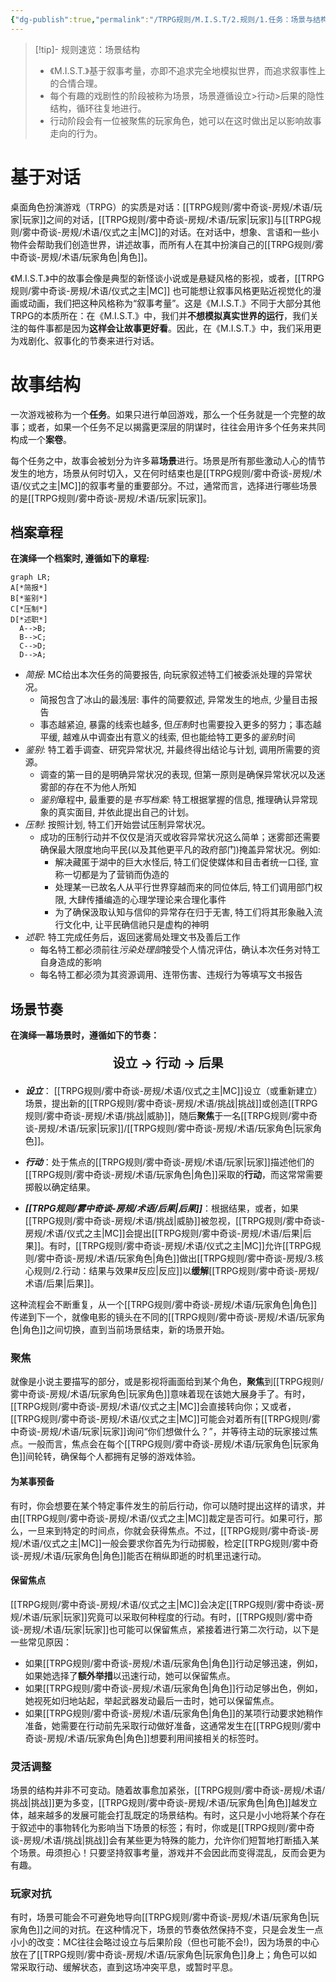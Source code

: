 ```yaml
---
{"dg-publish":true,"permalink":"/TRPG规则/M.I.S.T/2.规则/1.任务：场景与结构/"}
---
```


>[!tip]- 规则速览：场景结构
>- 《M.I.S.T.》基于叙事考量，亦即不追求完全地模拟世界，而追求叙事性上的合情合理。
>- 每个有趣的戏剧性的阶段被称为场景，场景遵循设立>行动>后果的隐性结构，循环往复地进行。
>- 行动阶段会有一位被聚焦的玩家角色，她可以在这时做出足以影响故事走向的行为。
# 基于对话
桌面角色扮演游戏（TRPG）的实质是对话：[[TRPG规则/雾中奇谈-房规/术语/玩家\|玩家]]之间的对话，[[TRPG规则/雾中奇谈-房规/术语/玩家\|玩家]]与[[TRPG规则/雾中奇谈-房规/术语/仪式之主\|MC]]的对话。在对话中，想象、言语和一些小物件会帮助我们创造世界，讲述故事，而所有人在其中扮演自己的[[TRPG规则/雾中奇谈-房规/术语/玩家角色\|角色]]。

《M.I.S.T.》中的故事会像是典型的新怪谈小说或是悬疑风格的影视，或者，[[TRPG规则/雾中奇谈-房规/术语/仪式之主\|MC]] 也可能想让叙事风格更贴近视觉化的漫画或动画，我们把这种风格称为“叙事考量”。这是《M.I.S.T.》不同于大部分其他TRPG的本质所在：在《M.I.S.T.》中，我们并**不想模拟真实世界的运行**，我们关注的每件事都是因为**这样会让故事更好看**。因此，在《M.I.S.T.》中，我们采用更为戏剧化、叙事化的节奏来进行对话。

# 故事结构
一次游戏被称为一个**任务**。如果只进行单回游戏，那么一个任务就是一个完整的故事；或者，如果一个任务不足以揭露更深层的阴谋时，往往会用许多个任务来共同构成一个**案卷**。

每个任务之中，故事会被划分为许多幕**场景**进行。场景是所有那些激动人心的情节发生的地方，场景从何时切入，又在何时结束也是[[TRPG规则/雾中奇谈-房规/术语/仪式之主\|MC]]的叙事考量的重要部分。不过，通常而言，选择进行哪些场景的是[[TRPG规则/雾中奇谈-房规/术语/玩家\|玩家]]。

## 档案章程
**在演绎一个档案时, 遵循如下的章程:**
```mermaid
graph LR;
A[*简报*]
B[*鉴别*]
C[*压制*]
D[*述职*]
  A-->B;
  B-->C;
  C-->D;
  D-->A;
```
- *简报*: MC给出本次任务的简要报告, 向玩家叙述特工们被委派处理的异常状况。
	- 简报包含了冰山的最浅层: 事件的简要叙述, 异常发生的地点, 少量目击报告
	- 事态越紧迫, 暴露的线索也越多, 但*压制*时也需要投入更多的努力；事态越平缓, 越难从中调查出有意义的线索, 但也能给特工更多的*鉴别*时间
- *鉴别*: 特工着手调查、研究异常状况, 并最终得出结论与计划, 调用所需要的资源。
	- 调查的第一目的是明确异常状况的表现, 但第一原则是确保异常状况以及迷雾部的存在不为他人所知
	- *鉴别*章程中, 最重要的是*书写档案*: 特工根据掌握的信息, 推理确认异常现象的真实面目, 并依此提出自己的计划。
- *压制*: 按照计划, 特工们开始尝试压制异常状况。
	- 成功的压制行动并不仅仅是消灭或收容异常状况这么简单；迷雾部还需要确保最大限度地向平民(以及其他更平凡的政府部门)掩盖异常状况。例如:
		- 解决藏匿于湖中的巨大水怪后, 特工们促使媒体和目击者统一口径, 宣称一切都是为了营销而伪造的
		- 处理某一已故名人从平行世界穿越而来的同位体后, 特工们调用部门权限, 大肆传播编造的心理学理论来合理化事件
		- 为了确保汲取认知与信仰的异常存在归于无害, 特工们将其形象融入流行文化中, 让平民确信祂只是虚构的神明
- *述职*: 特工完成任务后，返回迷雾局处理文书及善后工作
	- 每名特工都必须前往*污染处理部*接受个人情况评估，确认本次任务对特工自身造成的影响
	- 每名特工都必须为其资源调用、连带伤害、违规行为等填写文书报告
## 场景节奏
**在演绎一幕场景时，遵循如下的节奏：**
<div align="center"><p style="font-size: 20px;"><b> 设立 → 行动 → 后果</b></p></div>

- ***设立***： [[TRPG规则/雾中奇谈-房规/术语/仪式之主\|MC]]设立（或重新建立）场景，提出新的[[TRPG规则/雾中奇谈-房规/术语/挑战\|挑战]]或创造[[TRPG规则/雾中奇谈-房规/术语/挑战\|威胁]]，随后**聚焦**于一名[[TRPG规则/雾中奇谈-房规/术语/玩家\|玩家]]/[[TRPG规则/雾中奇谈-房规/术语/玩家角色\|玩家角色]]。
	
	
- ***行动***：处于焦点的[[TRPG规则/雾中奇谈-房规/术语/玩家\|玩家]]描述他们的[[TRPG规则/雾中奇谈-房规/术语/玩家角色\|角色]]采取的**行动**，而这常常需要掷骰以确定结果。
	
	
- ***[[TRPG规则/雾中奇谈-房规/术语/后果\|后果]]***：根据结果，或者，如果[[TRPG规则/雾中奇谈-房规/术语/挑战\|威胁]]被忽视，[[TRPG规则/雾中奇谈-房规/术语/仪式之主\|MC]]会提出[[TRPG规则/雾中奇谈-房规/术语/后果\|后果]]。有时，[[TRPG规则/雾中奇谈-房规/术语/仪式之主\|MC]]允许[[TRPG规则/雾中奇谈-房规/术语/玩家角色\|角色]]做出[[TRPG规则/雾中奇谈-房规/3.核心规则/2.行动：结果与效果#反应\|反应]]以**缓解**[[TRPG规则/雾中奇谈-房规/术语/后果\|后果]]。

这种流程会不断重复，从一个[[TRPG规则/雾中奇谈-房规/术语/玩家角色\|角色]]传递到下一个，就像电影的镜头在不同的[[TRPG规则/雾中奇谈-房规/术语/玩家角色\|角色]]之间切换，直到当前场景结束，新的场景开始。
### 聚焦
就像是小说主要描写的部分，或是影视将画面给到某个角色，**聚焦**到[[TRPG规则/雾中奇谈-房规/术语/玩家角色\|玩家角色]]意味着现在该她大展身手了。有时，[[TRPG规则/雾中奇谈-房规/术语/仪式之主\|MC]]会直接转向你；又或者，[[TRPG规则/雾中奇谈-房规/术语/仪式之主\|MC]]可能会对着所有[[TRPG规则/雾中奇谈-房规/术语/玩家\|玩家]]询问“你们想做什么？”，并等待主动的玩家接过焦点。一般而言，焦点会在每个[[TRPG规则/雾中奇谈-房规/术语/玩家角色\|玩家角色]]间轮转，确保每个人都拥有足够的游戏体验。
#### 为某事预备
有时，你会想要在某个特定事件发生的前后行动，你可以随时提出这样的请求，并由[[TRPG规则/雾中奇谈-房规/术语/仪式之主\|MC]]裁定是否可行。如果可行，那么，一旦来到特定的时间点，你就会获得焦点。不过，[[TRPG规则/雾中奇谈-房规/术语/仪式之主\|MC]]一般会要求你首先为行动掷骰，检定[[TRPG规则/雾中奇谈-房规/术语/玩家角色\|角色]]能否在稍纵即逝的时机里迅速行动。

#### 保留焦点
[[TRPG规则/雾中奇谈-房规/术语/仪式之主\|MC]]会决定[[TRPG规则/雾中奇谈-房规/术语/玩家\|玩家]]究竟可以采取何种程度的行动。有时，[[TRPG规则/雾中奇谈-房规/术语/玩家\|玩家]]也可能可以保留焦点，紧接着进行第二次行动，以下是一些常见原因：
- 如果[[TRPG规则/雾中奇谈-房规/术语/玩家角色\|角色]]行动足够迅速，例如，如果她选择了**额外举措**以迅速行动，她可以保留焦点。
- 如果[[TRPG规则/雾中奇谈-房规/术语/玩家角色\|角色]]行动足够出色，例如，她视死如归地站起，举起武器发动最后一击时，她可以保留焦点。
- 如果[[TRPG规则/雾中奇谈-房规/术语/玩家角色\|角色]]的某项行动要求她稍作准备，她需要在行动前先采取行动做好准备，这通常发生在[[TRPG规则/雾中奇谈-房规/术语/玩家角色\|角色]]想要利用间接相关的标签时。

### 灵活调整
场景的结构并非不可变动。随着故事愈加紧张，[[TRPG规则/雾中奇谈-房规/术语/挑战\|挑战]]更为多变，[[TRPG规则/雾中奇谈-房规/术语/玩家角色\|角色]]越发立体，越来越多的发展可能会打乱既定的场景结构。有时，这只是小小地将某个存在于叙述中的事物转化为影响当下场景的标签；有时，你或是[[TRPG规则/雾中奇谈-房规/术语/挑战\|挑战]]会有某些更为特殊的能力，允许你们短暂地打断插入某个场景。毋须担心！只要坚持叙事考量，游戏并不会因此而变得混乱，反而会更为有趣。

### 玩家对抗
有时，场景可能会不可避免地导向[[TRPG规则/雾中奇谈-房规/术语/玩家角色\|玩家角色]]之间的对抗。在这种情况下，场景的节奏依然保持不变，只是会发生一点小小的改变：MC往往会略过设立与后果阶段（但也可能不会!)，因为场景的中心放在了[[TRPG规则/雾中奇谈-房规/术语/玩家角色\|玩家角色]]身上；角色可以如常采取行动、缓解状态，直到这场冲突平息，或暂时平息。